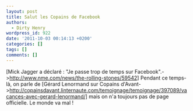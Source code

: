 ```yaml
---
layout: post
title: Salut les Copains de Facebook
authors:
  - Dirty Henry
wordpress_id: 922
date: '2011-10-03 00:14:13 +0200'
categories: []
tags: []
comments: []
---
```

[Mick Jagger a déclaré : "Je passe trop de temps sur Facebook".->http://www.nme.com/news/the-rolling-stones/59542] Pendant ce temps-là, on parle de [Gérard Lenormand sur Copains d'Avant->http://copainsdavant.linternaute.com/temoignage/temoignage/397089/vacances-avec-gerard-lenormand/] mais on n'a toujours pas de page officielle. Le monde va mal !
